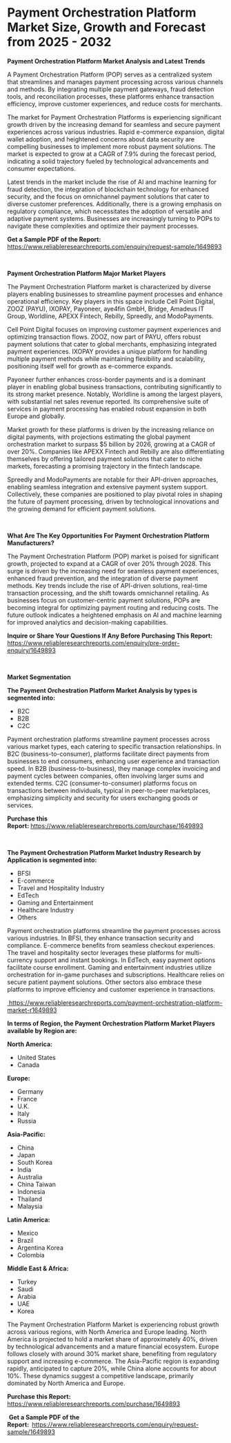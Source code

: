 <p><h1>Payment Orchestration Platform Market Size, Growth and Forecast from 2025 - 2032</h1></p><p><strong>Payment Orchestration Platform Market Analysis and Latest Trends</strong></p>
<p><p>A Payment Orchestration Platform (POP) serves as a centralized system that streamlines and manages payment processing across various channels and methods. By integrating multiple payment gateways, fraud detection tools, and reconciliation processes, these platforms enhance transaction efficiency, improve customer experiences, and reduce costs for merchants. </p><p>The market for Payment Orchestration Platforms is experiencing significant growth driven by the increasing demand for seamless and secure payment experiences across various industries. Rapid e-commerce expansion, digital wallet adoption, and heightened concerns about data security are compelling businesses to implement more robust payment solutions. The market is expected to grow at a CAGR of 7.9% during the forecast period, indicating a solid trajectory fueled by technological advancements and consumer expectations. </p><p>Latest trends in the market include the rise of AI and machine learning for fraud detection, the integration of blockchain technology for enhanced security, and the focus on omnichannel payment solutions that cater to diverse customer preferences. Additionally, there is a growing emphasis on regulatory compliance, which necessitates the adoption of versatile and adaptive payment systems. Businesses are increasingly turning to POPs to navigate these complexities and optimize their payment processes.</p></p>
<p><strong>Get a Sample PDF of the Report:&nbsp;</strong> <a href="https://www.reliableresearchreports.com/enquiry/request-sample/1649893?utm_campaign=2875&utm_medium=2&utm_source=Github&utm_content=ia&utm_term=19042025&utm_id=payment-orchestration-platform">https://www.reliableresearchreports.com/enquiry/request-sample/1649893</a></p>
<p>&nbsp;</p>
<p><strong>Payment Orchestration Platform Major Market Players</strong></p>
<p><p>The Payment Orchestration Platform market is characterized by diverse players enabling businesses to streamline payment processes and enhance operational efficiency. Key players in this space include Cell Point Digital, ZOOZ (PAYU), IXOPAY, Payoneer, aye4fin GmbH, Bridge, Amadeus IT Group, Worldline, APEXX Fintech, Rebilly, Spreedly, and ModoPayments.</p><p>Cell Point Digital focuses on improving customer payment experiences and optimizing transaction flows. ZOOZ, now part of PAYU, offers robust payment solutions that cater to global merchants, emphasizing integrated payment experiences. IXOPAY provides a unique platform for handling multiple payment methods while maintaining flexibility and scalability, positioning itself well for growth as e-commerce expands.</p><p>Payoneer further enhances cross-border payments and is a dominant player in enabling global business transactions, contributing significantly to its strong market presence. Notably, Worldline is among the largest players, with substantial net sales revenue reported. Its comprehensive suite of services in payment processing has enabled robust expansion in both Europe and globally.</p><p>Market growth for these platforms is driven by the increasing reliance on digital payments, with projections estimating the global payment orchestration market to surpass $5 billion by 2026, growing at a CAGR of over 20%. Companies like APEXX Fintech and Rebilly are also differentiating themselves by offering tailored payment solutions that cater to niche markets, forecasting a promising trajectory in the fintech landscape.</p><p>Spreedly and ModoPayments are notable for their API-driven approaches, enabling seamless integration and extensive payment system support. Collectively, these companies are positioned to play pivotal roles in shaping the future of payment processing, driven by technological innovations and the growing demand for efficient payment solutions.</p></p>
<p>&nbsp;</p>
<p><strong>What Are The Key Opportunities For Payment Orchestration Platform Manufacturers?</strong></p>
<p><p>The Payment Orchestration Platform (POP) market is poised for significant growth, projected to expand at a CAGR of over 20% through 2028. This surge is driven by the increasing need for seamless payment experiences, enhanced fraud prevention, and the integration of diverse payment methods. Key trends include the rise of API-driven solutions, real-time transaction processing, and the shift towards omnichannel retailing. As businesses focus on customer-centric payment solutions, POPs are becoming integral for optimizing payment routing and reducing costs. The future outlook indicates a heightened emphasis on AI and machine learning for improved analytics and decision-making capabilities.</p></p>
<p><strong>Inquire or Share Your Questions If Any Before Purchasing This Report:</strong> <a href="https://www.reliableresearchreports.com/enquiry/pre-order-enquiry/1649893?utm_campaign=2875&utm_medium=2&utm_source=Github&utm_content=ia&utm_term=19042025&utm_id=payment-orchestration-platform">https://www.reliableresearchreports.com/enquiry/pre-order-enquiry/1649893</a></p>
<p>&nbsp;</p>
<p><strong>Market Segmentation</strong></p>
<p><strong>The Payment Orchestration Platform Market Analysis by types is segmented into:</strong></p>
<p><ul><li>B2C</li><li>B2B</li><li>C2C</li></ul></p>
<p><p>Payment orchestration platforms streamline payment processes across various market types, each catering to specific transaction relationships. In B2C (business-to-consumer), platforms facilitate direct payments from businesses to end consumers, enhancing user experience and transaction speed. In B2B (business-to-business), they manage complex invoicing and payment cycles between companies, often involving larger sums and extended terms. C2C (consumer-to-consumer) platforms focus on transactions between individuals, typical in peer-to-peer marketplaces, emphasizing simplicity and security for users exchanging goods or services.</p></p>
<p><strong>Purchase this Report:&nbsp;</strong><a href="https://www.reliableresearchreports.com/purchase/1649893?utm_campaign=2875&utm_medium=2&utm_source=Github&utm_content=ia&utm_term=19042025&utm_id=payment-orchestration-platform">https://www.reliableresearchreports.com/purchase/1649893</a></p>
<p>&nbsp;</p>
<p><strong>The Payment Orchestration Platform Market Industry Research by Application is segmented into:</strong></p>
<p><ul><li>BFSI</li><li>E-commerce</li><li>Travel and Hospitality Industry</li><li>EdTech</li><li>Gaming and Entertainment</li><li>Healthcare Industry</li><li>Others</li></ul></p>
<p><p>Payment orchestration platforms streamline the payment processes across various industries. In BFSI, they enhance transaction security and compliance. E-commerce benefits from seamless checkout experiences. The travel and hospitality sector leverages these platforms for multi-currency support and instant bookings. In EdTech, easy payment options facilitate course enrollment. Gaming and entertainment industries utilize orchestration for in-game purchases and subscriptions. Healthcare relies on secure patient payment solutions. Other sectors also embrace these platforms to improve efficiency and customer experience in transactions.</p></p>
<p><a href="https://www.reliableresearchreports.com/payment-orchestration-platform-market-r1649893?utm_campaign=2875&utm_medium=2&utm_source=Github&utm_content=ia&utm_term=19042025&utm_id=payment-orchestration-platform">&nbsp;https://www.reliableresearchreports.com/payment-orchestration-platform-market-r1649893</a></p>
<p><strong>In terms of Region, the Payment Orchestration Platform Market Players available by Region are:</strong></p>
<p>
    <p> <strong> North America: </strong>
        <ul>
            <li>United States</li>
            <li>Canada</li>
        </ul>
        </p> 
    <p> <strong> Europe: </strong>
        <ul>
            <li>Germany</li>
            <li>France</li>
            <li>U.K.</li>
            <li>Italy</li>
            <li>Russia</li>
        </ul>
        </p> 
    <p> <strong> Asia-Pacific: </strong>
        <ul>
            <li>China</li>
            <li>Japan</li>
            <li>South Korea</li>
            <li>India</li>
            <li>Australia</li>
            <li>China Taiwan</li>
            <li>Indonesia</li>
            <li>Thailand</li>
            <li>Malaysia</li>
        </ul>
        </p> 
    <p> <strong> Latin America: </strong>
        <ul>
            <li>Mexico</li>
            <li>Brazil</li>
            <li>Argentina Korea</li>
            <li>Colombia</li>
        </ul>
        </p> 
    <p> <strong> Middle East & Africa: </strong>
        <ul>
            <li>Turkey</li>
            <li>Saudi</li>
            <li>Arabia</li>
            <li>UAE</li>
            <li>Korea</li>
        </ul>
    </p>
    </p>
<p><p>The Payment Orchestration Platform Market is experiencing robust growth across various regions, with North America and Europe leading. North America is projected to hold a market share of approximately 40%, driven by technological advancements and a mature financial ecosystem. Europe follows closely with around 30% market share, benefiting from regulatory support and increasing e-commerce. The Asia-Pacific region is expanding rapidly, anticipated to capture 20%, while China alone accounts for about 10%. These dynamics suggest a competitive landscape, primarily dominated by North America and Europe.</p></p>
<p><strong>Purchase this Report: </strong><a href="https://www.reliableresearchreports.com/purchase/1649893?utm_campaign=2875&utm_medium=2&utm_source=Github&utm_content=ia&utm_term=19042025&utm_id=payment-orchestration-platform">https://www.reliableresearchreports.com/purchase/1649893</a></p>
<p>&nbsp;<strong>Get a Sample PDF of the Report:&nbsp;&nbsp;</strong><a href="https://www.reliableresearchreports.com/enquiry/request-sample/1649893?utm_campaign=2875&utm_medium=2&utm_source=Github&utm_content=ia&utm_term=19042025&utm_id=payment-orchestration-platform">https://www.reliableresearchreports.com/enquiry/request-sample/1649893</a></p>
<p><strong></strong></p>
<p><p></p><p></p><p></p></p>